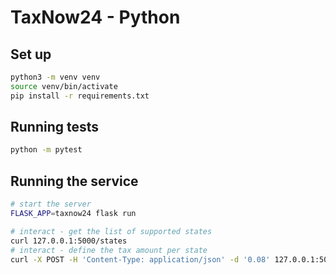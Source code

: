 # TaxNow24 - Python

## Set up

```bash
python3 -m venv venv
source venv/bin/activate
pip install -r requirements.txt
```

## Running tests

```bash
python -m pytest
```

## Running the service

```bash
# start the server
FLASK_APP=taxnow24 flask run

# interact - get the list of supported states
curl 127.0.0.1:5000/states
# interact - define the tax amount per state
curl -X POST -H 'Content-Type: application/json' -d '0.08' 127.0.0.1:5000/states/UT/tax
```
